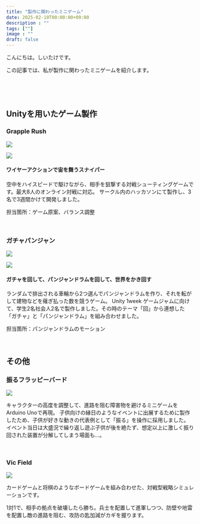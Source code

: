 ```yaml
---
title: "製作に関わったミニゲーム"
date: 2025-02-10T00:00:00+09:00
description : ""
tags: [""]
image : ""
draft: false
---
```


こんにちは。しいたけです。

この記事では、私が製作に関わったミニゲームを紹介します。

&nbsp;

&nbsp;

## Unityを用いたゲーム製作

### Grapple Rush

![](/images/subfolder/minigame/GrappleRush_1.jpg)

![](/images/subfolder/minigame/GrappleRush_2.jpg)

#### ワイヤーアクションで宙を舞うスナイパー

空中をハイスピードで駆けながら、相手を狙撃する対戦シューティングゲームです。最大8人のオンライン対戦に対応。
サークル内のハッカソンにて製作し、3名で3週間かけて開発しました。

担当箇所：ゲーム原案、バランス調整

&nbsp;

### ガチャパンジャン

![](/images/subfolder/minigame/GatchaPanjan_1.png)

![](/images/subfolder/minigame/GatchaPanjan_2.png)


#### ガチャを回して、パンジャンドラムを回して、世界をかき回す

ランダムで排出される車輪から2つ選んでパンジャンドラムを作り、それを転がして建物などを薙ぎ払った数を競うゲーム。
Unity 1week ゲームジャムに向けて、学生2名社会人2名で製作しました。その時のテーマ「回」から連想した「ガチャ」と「パンジャンドラム」を組み合わせました。

担当箇所：パンジャンドラムのモーション

&nbsp;
&nbsp;

## その他

### 振るフラッピーバード

![](/images/subfolder/minigame/flappy.png)

キャラクターの高度を調整して、進路を阻む障害物を避けるミニゲームをArduino Unoで再現。
子供向けの縁日のようなイベントに出展するために製作したため、子供が好きな動きの代表例として「振る」を操作に採用しました。
イベント当日は大盛況で繰り返し遊ぶ子供が後を絶たず、想定以上に激しく振り回された装置が分解してしまう場面も...。

&nbsp;

### Vic Field

![](/images/subfolder/minigame/VicField_1.jpg)

カードゲームと将棋のようなボードゲームを組み合わせた、対戦型戦略シミュレーションです。

1対1で、相手の拠点を破壊したら勝ち。兵士を配置して進軍しつつ、防壁や地雷を配置し敵の進路を阻む、攻防の匙加減がカギを握ります。



